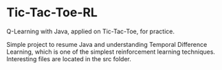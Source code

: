 # Tic-Tac-Toe-RL
Q-Learning with Java, applied on Tic-Tac-Toe, for practice.

Simple project to resume Java and understanding Temporal Difference Learning, which is one of the simplest reinforcement learning techniques. 
Interesting files are located in the src folder.
